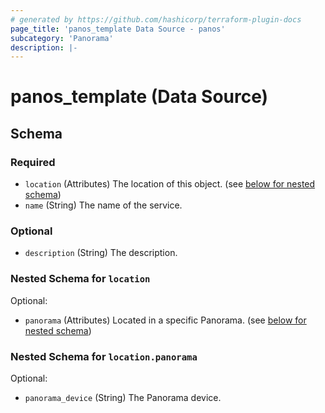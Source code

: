 ```yaml
---
# generated by https://github.com/hashicorp/terraform-plugin-docs
page_title: 'panos_template Data Source - panos'
subcategory: 'Panorama'
description: |-
---
```


# panos_template (Data Source)

<!-- schema generated by tfplugindocs -->

## Schema

### Required

- `location` (Attributes) The location of this object. (see [below for nested schema](#nestedatt--location))
- `name` (String) The name of the service.

### Optional

- `description` (String) The description.

<a id="nestedatt--location"></a>

### Nested Schema for `location`

Optional:

- `panorama` (Attributes) Located in a specific Panorama. (see [below for nested schema](#nestedatt--location--panorama))

<a id="nestedatt--location--panorama"></a>

### Nested Schema for `location.panorama`

Optional:

- `panorama_device` (String) The Panorama device.
